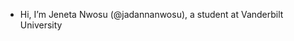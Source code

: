 - Hi, I’m Jeneta Nwosu (@jadannanwosu), a student at Vanderbilt University

<!---
jadannanwosu/jadannanwosu is a ✨ special ✨ repository because its `README.md` (this file) appears on your GitHub profile.
You can click the Preview link to take a look at your changes.
--->
